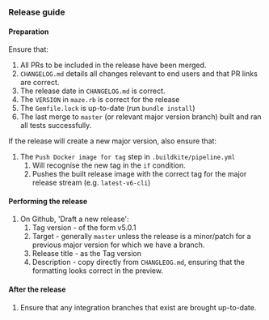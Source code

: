 ### Release guide

#### Preparation

Ensure that:
1. All PRs to be included in the release have been merged.
1. `CHANGELOG.md` details all changes relevant to end users and that PR links are correct.
1. The release date in `CHANGELOG.md` is correct.
1. The `VERSION` in `maze.rb` is correct for the release
1. The `Gemfile.lock` is up-to-date (run `bundle install`)
1. The last merge to `master` (or relevant major version branch) built and ran all tests successfully.

If the release will create a new major version, also ensure that:
1. The `Push Docker image for tag` step in `.buildkite/pipeline.yml`
   1. Will recognise the new tag in the `if` condition.
   1. Pushes the built release image with the correct tag for the major release stream (e.g. `latest-v6-cli`)

#### Performing the release

1. On Github, 'Draft a new release':
   1. Tag version - of the form v5.0.1
   1. Target - generally `master` unless the release is a minor/patch for a previous major version for which we have a branch.
   1. Release title - as the Tag version
   1. Description - copy directly from `CHANGLEOG.md`, ensuring that the formatting looks correct in the preview.

#### After the release

1. Ensure that any integration branches that exist are brought up-to-date.
